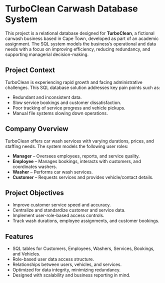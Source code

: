 # TurboClean Carwash Database System

This project is a relational database designed for **TurboClean**, a fictional carwash business based in Cape Town, developed as part of an academic assignment. The SQL system models the business’s operational and data needs with a focus on improving efficiency, reducing redundancy, and supporting managerial decision-making.

## Project Context

TurboClean is experiencing rapid growth and facing administrative challenges. This SQL database solution addresses key pain points such as:
- Redundant and inconsistent data.
- Slow service bookings and customer dissatisfaction.
- Poor tracking of service progress and vehicle pickups.
- Manual file systems slowing down operations.

## Company Overview

TurboClean offers car wash services with varying durations, prices, and staffing needs. The system models the following user roles:
- **Manager** – Oversees employees, reports, and service quality.
- **Employee** – Manages bookings, interacts with customers, and coordinates washers.
- **Washer** – Performs car wash services.
- **Customer** – Requests services and provides vehicle/contact details.

## Project Objectives

- Improve customer service speed and accuracy.
- Centralize and standardize customer and service data.
- Implement user-role-based access controls.
- Track wash durations, employee assignments, and customer bookings.

## Features

- SQL tables for Customers, Employees, Washers, Services, Bookings, and Vehicles.
- Role-based user data access structure.
- Relationships between users, vehicles, and services.
- Optimized for data integrity, minimizing redundancy.
- Designed with scalability and business reporting in mind.




